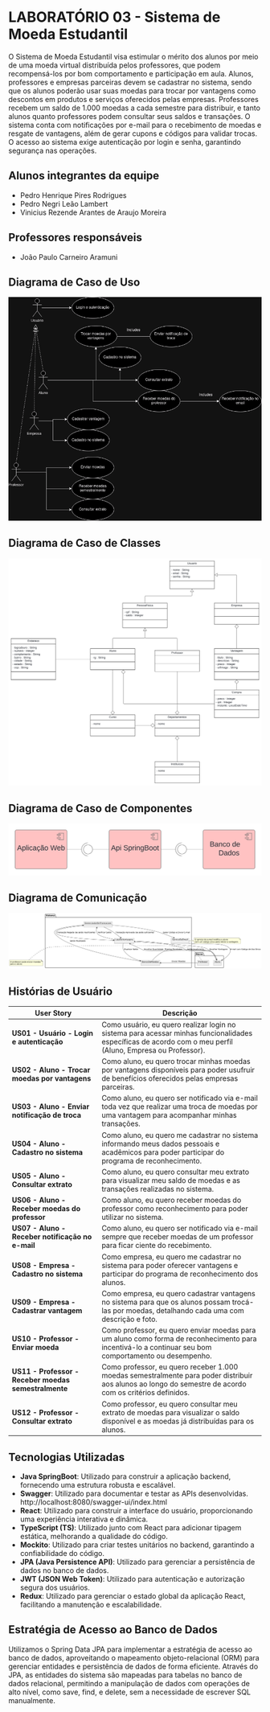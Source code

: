 # LABORATÓRIO 03 - Sistema de Moeda Estudantil

O Sistema de Moeda Estudantil visa estimular o mérito dos alunos por meio de uma moeda virtual distribuída pelos professores, que podem recompensá-los por bom comportamento e participação em aula. Alunos, professores e empresas parceiras devem se cadastrar no sistema, sendo que os alunos poderão usar suas moedas para trocar por vantagens como descontos em produtos e serviços oferecidos pelas empresas. Professores recebem um saldo de 1.000 moedas a cada semestre para distribuir, e tanto alunos quanto professores podem consultar seus saldos e transações. O sistema conta com notificações por e-mail para o recebimento de moedas e resgate de vantagens, além de gerar cupons e códigos para validar trocas. O acesso ao sistema exige autenticação por login e senha, garantindo segurança nas operações.

## Alunos integrantes da equipe

- Pedro Henrique Pires Rodrigues
- Pedro Negri Leão Lambert
- Vinicius Rezende Arantes de Araujo Moreira

## Professores responsáveis

- João Paulo Carneiro Aramuni

## Diagrama de Caso de Uso

![Diagrama de Caso de Uso](Artefatos/Casos%20de%20Uso/diagrama-de-caso-de-uso.png)

## Diagrama de Caso de Classes

![Diagrama de Caso de Classes](<Artefatos/Diagrama de Classes/diagrama-de-classes.svg>)

## Diagrama de Caso de Componentes

![Diagrama de Caso de Componentes](<Artefatos/Diagrama de Componentes/diagrama-de-componentes.svg>)

## Diagrama de Comunicação

![Diagrama de Comunicação](Artefatos/communication_diagram.png)

## Histórias de Usuário

| **User Story**                                  | **Descrição**                                                                                                                                             |
|-------------------------------------------------|-----------------------------------------------------------------------------------------------------------------------------------------------------------|
| **US01 - Usuário - Login e autenticação**        | Como usuário, eu quero realizar login no sistema para acessar minhas funcionalidades específicas de acordo com o meu perfil (Aluno, Empresa ou Professor).  |
| **US02 - Aluno - Trocar moedas por vantagens**   | Como aluno, eu quero trocar minhas moedas por vantagens disponíveis para poder usufruir de benefícios oferecidos pelas empresas parceiras.                  |
| **US03 - Aluno - Enviar notificação de troca**   | Como aluno, eu quero ser notificado via e-mail toda vez que realizar uma troca de moedas por uma vantagem para acompanhar minhas transações.                |
| **US04 - Aluno - Cadastro no sistema**           | Como aluno, eu quero me cadastrar no sistema informando meus dados pessoais e acadêmicos para poder participar do programa de reconhecimento.               |
| **US05 - Aluno - Consultar extrato**             | Como aluno, eu quero consultar meu extrato para visualizar meu saldo de moedas e as transações realizadas no sistema.                                       |
| **US06 - Aluno - Receber moedas do professor**   | Como aluno, eu quero receber moedas do professor como reconhecimento para poder utilizar no sistema.                                                        |
| **US07 - Aluno - Receber notificação no e-mail** | Como aluno, eu quero ser notificado via e-mail sempre que receber moedas de um professor para ficar ciente do recebimento.                                  |
| **US08 - Empresa - Cadastro no sistema**         | Como empresa, eu quero me cadastrar no sistema para poder oferecer vantagens e participar do programa de reconhecimento dos alunos.                         |
| **US09 - Empresa - Cadastrar vantagem**          | Como empresa, eu quero cadastrar vantagens no sistema para que os alunos possam trocá-las por moedas, detalhando cada uma com descrição e foto.             |
| **US10 - Professor - Enviar moeda**              | Como professor, eu quero enviar moedas para um aluno como forma de reconhecimento para incentivá-lo a continuar seu bom comportamento ou desempenho.        |
| **US11 - Professor - Receber moedas semestralmente** | Como professor, eu quero receber 1.000 moedas semestralmente para poder distribuir aos alunos ao longo do semestre de acordo com os critérios definidos.   |
| **US12 - Professor - Consultar extrato**         | Como professor, eu quero consultar meu extrato de moedas para visualizar o saldo disponível e as moedas já distribuídas para os alunos.                     |

## Tecnologias Utilizadas

- **Java SpringBoot**: Utilizado para construir a aplicação backend, fornecendo uma estrutura robusta e escalável.
- **Swagger**: Utilizado para documentar e testar as APIs desenvolvidas. http://localhost:8080/swagger-ui/index.html
- **React**: Utilizado para construir a interface do usuário, proporcionando uma experiência interativa e dinâmica.
- **TypeScript (TS)**: Utilizado junto com React para adicionar tipagem estática, melhorando a qualidade do código.
- **Mockito**: Utilizado para criar testes unitários no backend, garantindo a confiabilidade do código.
- **JPA (Java Persistence API)**: Utilizado para gerenciar a persistência de dados no banco de dados.
- **JWT (JSON Web Token)**: Utilizado para autenticação e autorização segura dos usuários.
- **Redux**: Utilizado para gerenciar o estado global da aplicação React, facilitando a manutenção e escalabilidade.


## Estratégia de Acesso ao Banco de Dados
Utilizamos o Spring Data JPA para implementar a estratégia de acesso ao banco de dados, aproveitando o mapeamento objeto-relacional (ORM) para gerenciar entidades e persistência de dados de forma eficiente. Através do JPA, as entidades do sistema são mapeadas para tabelas no banco de dados relacional, permitindo a manipulação de dados com operações de alto nível, como save, find, e delete, sem a necessidade de escrever SQL manualmente.